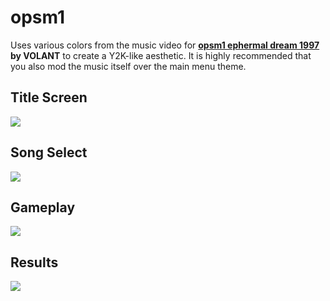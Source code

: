 # opsm1
Uses various colors from the music video for **[opsm1 ephermal dream 1997](https://www.youtube.com/watch?v=Fn8WxP0nRZc) by VOLANT** to create a Y2K-like aesthetic. It is highly recommended that you also mod the music itself over the main menu theme.

## Title Screen
![](https://i.imgur.com/ae0v9NE.jpg)

## Song Select
![](https://i.imgur.com/pDMVGhf.jpg)

## Gameplay
![](https://i.imgur.com/JvIVaHM.jpg)

## Results
![](https://i.imgur.com/Zl0ZGxT.jpg)
